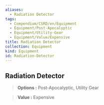 ```yaml
---
aliases:
  - Radiation Detector
tags:
  - Compendium/CSRD/en/Equipment
  - Equipment/Post-Apocalyptic
  - Equipment/Utility-Gear
  - Equipment/Value/Expensive
title: Radiation Detector
collection: Equipment
kind: Equipment
id: Radiation-Detector
---
```

## Radiation Detector    
    
>    
> **Options :** Post-Apocalyptic, Utility Gear    
> **Value :** Expensive
